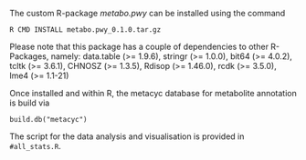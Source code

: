 The custom R-package *metabo.pwy* can be installed using the command
```
R CMD INSTALL metabo.pwy_0.1.0.tar.gz
```
Please note that this package has a couple of dependencies to other R-Packages, namely: data.table (>= 1.9.6), stringr (>= 1.0.0), bit64 (>= 4.0.2), tcltk (>= 3.6.1), CHNOSZ (>= 1.3.5), Rdisop (>= 1.46.0), rcdk (>= 3.5.0), lme4 (>= 1.1-21)


Once installed and within R, the metacyc database for metabolite annotation is build via
```
build.db("metacyc")
```

The script for the data analysis and visualisation is provided in `#all_stats.R`.
